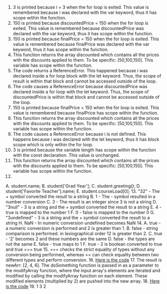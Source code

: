 1. 3 is printed because i = 3 when the for loop is exited. This value is remembered because i was declared with the var keyword, thus it has scope within the function.
2. 150 is printed because discountedPrice = 150 when the for loop is exited. This value is remembered because discountedPrice was declared with the var keyword, thus it has scope within the function.
3. 150 is printed because finalPrice = 150 when the for loop is exited. This value is remembered because finalPrice was declared with the var keyword, thus it has scope within the function.
4. This function returns the array discounted which contains all the prices with the discounts applied to them. To be specific: [50,100,150]. This variable has scope within the function.
5. The code returns a ReferenceError. This happened because i was declared inside a for loop block with the let keyword. Thus, the scope of result is within that block and cannot be accessed outside of the loop.
6. The code causes a ReferenceError because discountedPrice was declared inside a for loop with the let keyword. Thus, the scope of discountedPrice is within that block and cannot be accessed outside of the loop.
7. 150 is printed because finalPrice = 150 when the for loop is exited. This value is remembered because finalPrice has scope within the function.
8. This function returns the array discounted which contains all the prices with the discounts applied to them. To be specific: [50,100,150]. This variable has scope within the function.
9. The code causes a ReferenceError because i is not defined. This happens because i was declared with the let keyword, thus it has block scope which is only within the for loop.
10. 3 is printed because the variable length has scope within the function with the const declaration. This value is unchanged.
11. This function returns the array discounted which contains all the prices with the discounts applied to them. To be specific: [50,100,150]. This variable has scope within the function.
12.
  A. student.name;
  B. student['Grad Year'];
  C. student.greeting();
  D. student['Favorite Teacher'].name;
  E. student.courseLoad[0];
13.
  "32" - The + symbol converted the result to a string
  B. 1 - The - symbol resulted in a number conversion
  C. 3 - The result is an integer since 3 is not a string
  D. "3null" - 3 is a string and the + symbol converted the result to a string
  E. 4 - true is mapped to the number 1
  F. 0 - false is mapped to the number 0
  G. "3undefined" - 3 is a string and the + symbol converted the result to a string
  H. NaN - In numeric conversion undefined becomes NaN
14.
  A. true - a numeric conversion is performed and 2 is greater than 1.
  B. false - string comparison is performed. in lexiographical order 12 is greater than 2.
  C. true - '2' becomes 2 and these numbers are the same
  D. false - the types are not the same
  E. false - true maps to 1
  F. true - 2 is boolean converted to true and true === true
15. === checks the strict equality of types without any conversion being performed, whereas == can check equality between two different types and perform conversion.
16. [Here is the code](part2-question16.js)
17. The result is newArr: [2, 4, 6]. The doSomething function is passed in as a parameter to the modifyArray function, where the input array's elements are iterated and modified by calling the modifyArray function on each element. These modified elements (multiplied by 2) are pushed into the new array.
18. [Here is the code](part2-question18.js)
19. 1 3 2
  
